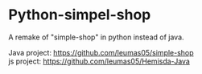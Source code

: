 # Python-simpel-shop

A remake of "simple-shop" in python instead of java.

Java project: https://github.com/leumas05/simple-shop                          
js project: https://github.com/leumas05/Hemisda-Java
